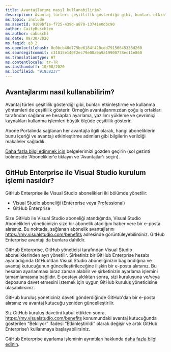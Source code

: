 ```yaml
---
title: Avantajlarımı nasıl kullanabilirim?
description: Avantaj türleri çeşitlilik gösterdiği gibi, bunları etkinleştirme ve kullanma yöntemleri de çeşitlilik gösterir. Örneğin avantajlarımızdan çoğu iş ortakları tarafından...
ms.topic: include
ms.assetid: 9109bf1e-f725-439d-a870-13741e0dbc90
author: CaityBuschlen
ms.author: cabuschl
ms.date: 09/30/2020
ms.faqid: q3_2
ms.openlocfilehash: 8c0bcb40d775be6184f420cdd79156645333d260
ms.sourcegitcommit: c31815e140f2ec79e00a9a9a19900778ec11e860
ms.translationtype: HT
ms.contentlocale: tr-TR
ms.lasthandoff: 10/08/2020
ms.locfileid: "91838237"
---
```

## <a name="how-do-i-use-my-benefits"></a>Avantajlarımı nasıl kullanabilirim?

Avantaj türleri çeşitlilik gösterdiği gibi, bunları etkinleştirme ve kullanma yöntemleri de çeşitlilik gösterir. Örneğin avantajlarımızdan çoğu iş ortakları tarafından sağlanır ve hesapları ayarlama, yazılımı yükleme ve çevrimiçi kaynakları kullanma işlemleri büyük ölçüde çeşitlilik gösterir.

Abone Portalında sağlanan her avantajla ilgili olarak, hangi aboneliklerin bunu içeriği ve avantajı etkinleştirme adımları gibi bilgilerin verildiği makaleler sağladık.

[Daha fazla bilgi edinmek için](../../../../whats-new-in-subscriptions.md) belgelerimizi gözden geçirin (sol gezinti bölmeside 'Abonelikler'e tıklayın ve 'Avantajlar'ı seçin).

## <a name="what-is-the-visual-studio-with-github-enterprise-setup-process"></a>GitHub Enterprise ile Visual Studio kurulum işlemi nasıldır? 

GitHub Enterprise ile Visual Studio abonelikleri iki bölümde yönetilir:  
- Visual Studio aboneliği (Enterprise veya Professional)  
- GitHub Enterprise  

Size GitHub ile Visual Studio aboneliği atandığında, Visual Studio Abonelikleri yöneticinizin size bir abonelik atadığını haber vere bir e-posta alırsınız. Bu noktada, sağlanan abonelik avantajlarını <https://my.visualstudio.com/benefits> adresinde görüntüleyebilirsiniz. GitHub Enterprise avantajı da bunlara dahildir. 

GitHub Enterprise, GitHub yöneticisi tarafından Visual Studio aboneliklerinden ayrı yönetilir. Şirketiniz bir GitHub Enterprise hesabı ayarladığında GitHub'dan Visual Studio aboneliğinizin bağlandığına ve avantaj kutucuğunun güncelleştirileceğine ilişkin bir e-posta alırsınız. Bu hesabın ayarlanması biraz zaman alabilir ve şirketinizin ayarlama işlemini tamamlamasına bağlıdır. E-postayı aldıktan sonra, sizi kuruluşuna ve/veya deposuna davet etmesini istemek için uygun GitHub kuruluş yöneticisine ulaşabilirsiniz. 

GitHub kuruluş yöneticiniz daveti gönderdiğinde GitHub'dan bir e-posta alırsınız ve avantaj kutucuğu yeniden güncelleştirilir. 

Siz GitHub kuruluş davetini kabul ettikten sonra, <https://my.visualstudio.com/benefits> konumundaki avantaj kutucuğunda gösterilen “Bekliyor” ifadesi “Etkinleştirildi” olarak değişir ve artık GitHub Enterprise'ı kullanmaya başlayabilirsiniz. 

GitHub Enterprise ayarlama işleminin ayrıntıları hakkında [daha fazla bilgi edinin](../../../../access-github.md). 
